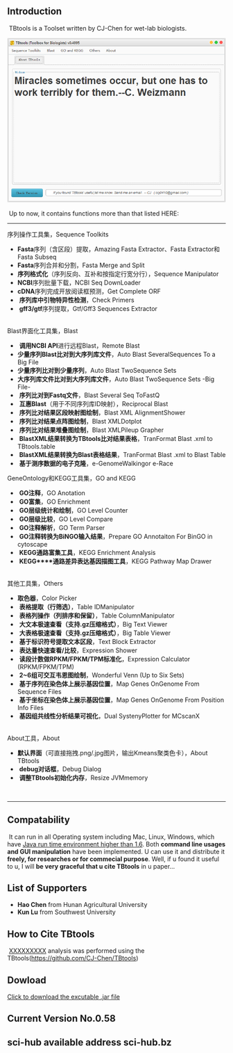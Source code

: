 ## Introduction

​	TBtools is a Toolset written by CJ-Chen for wet-lab biologists. 



![TBtools main panel](./img/main.png)


​	Up to now, it contains functions more than that listed HERE:

------

序列操作工具集，Sequence Toolkits
​	

* **Fasta**序列（含区段）提取，Amazing Fasta Extractor、Fasta Extractor和Fasta Subseq
* **Fasta**序列合并和分割，Fasta Merge and Split
* **序列格式化**（序列反向、互补和按指定行宽分行），Sequence Manipulator
* **NCBI**序列批量下载，NCBI Seq DownLoader
* **cDNA**序列完成开放阅读框预测，Get Complete ORF
* ​ **序列库中引物特异性检测**，Check Primers
* ​ **gff3/gtf**序列提取，Gtf/Gff3 Sequences Extractor

​	
Blast界面化工具集，Blast

* ​ **调用NCBI API**进行远程Blast，Remote Blast
* **少量序列Blast比对到大序列库文件**，Auto Blast SeveralSequences To a Big File
* **少量序列比对到少量序列**，Auto Blast TwoSequence Sets
* **大序列库文件比对到大序列库文件**，Auto Blast TwoSequence Sets -Big File-
* ​ **序列比对到Fastq文件**，Blast Several Seq ToFastQ
* ​ **互惠Blast**（用于不同序列库ID映射），Reciprocal Blast
* ​ **序列比对结果区段映射图绘制**，Blast XML AlignmentShower
* ​ **序列比对结果点阵图绘制**，Blast XMLDotplot
* ​ **序列比对结果堆叠图绘制**，Blast XMLPileup Grapher
* ​ **BlastXML结果转换为TBtools比对结果表格**，TranFormat Blast .xml to TBtools.table
* ​ **BlastXML结果转换为Blast表格结果**，TranFormat Blast .xml to Blast Table
* ​ **基于测序数据的电子克隆**，e-GenomeWalkingor e-Race

GeneOntology和KEGG工具集，GO and KEGG

* ​ **GO注释**，GO Anotation
* ​ **GO富集**，GO Enrichment
* ​ **GO层级统计和绘制**，GO Level Counter
* ​ **GO层级比较**，GO Level Compare
* ​ **GO注释解析**，GO Term Parser
* ​ **GO注释转换为BiNGO输入结果**，Prepare GO Annotaiton For BinGO in cytoscape
* ​ **KEGG通路富集工具**，KEGG Enrichment Analysis
* ​ **KEGG****通路差异表达基因描图工具**，KEGG Pathway Map Drawer

​	
其他工具集，Others
​	

* **取色器**，Color Picker
* ​ **表格提取（行筛选）**，Table IDManipulator
* ​ **表格列操作（列排序和保留）**，Table ColumnManipulator
* ​ **大文本极速查看（支持.gz压缩格式）**，Big Text Viewer
* ​ **大表格极速查看（支持.gz压缩格式）**，Big Table Viewer
* ​ **基于标识符号提取文本区段**，Text Block Extractor
* ​ **表达量快速查看/比较**，Expression Shower
* ​ **读段计数做RPKM/FPKM/TPM标准化**，Expression Calculator (RPKM/FPKM/TPM)
* ​  **2~6组可交互韦恩图绘制**，Wonderful Venn (Up to Six Sets)
* ​ **基于序列在染色体上展示基因位置**，Map Genes OnGenome From Sequence Files
* ​ **基于坐标在染色体上展示基因位置**，Map Genes OnGenome From Position Info Files
* ​ **基因组共线性分析结果可视化**，Dual SystenyPlotter for MCscanX

​	
About工具，About

* ​ **默认界面**（可直接拖拽.png/.jpg图片，输出Kmeans聚类色卡），About TBtools
* ​ **debug对话框**，Debug Dialog
* ​ **调整TBtools初始化内存**，Resize JVMmemory

​	

-----



## Compatability

​	It can run in all Operating system including Mac, Linux, Windows, which have [Java run time environment higher than 1.6](http://www.oracle.com/technetwork/java/javase/downloads/jre8-downloads-2133155.html).  Both **command line usages and GUI manipulation** have been implemented.  U can use it and distribute it **freely, for researches or for commecial purpose**. 
Well, if u found it useful to u, I will **be very graceful that u cite TBtools** in u paper...    



## List of Supporters

* **Hao Chen** from Hunan Agricultural University  
* **Kun Lu** from Southwest University  




## How to Cite TBtools

​	<u>XXXXXXXXX</u> analysis was performed using the TBtools(https://github.com/CJ-Chen/TBtools)



## Dowload

[Click to download the excutable .jar file](https://github.com/CJ-Chen/TBtools/archive/master.zip)



## Current Version No.0.58



## sci-hub available address sci-hub.bz